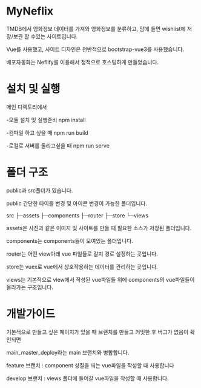# MyNeflix
TMDB에서 영화정보 데이터를 가져와
영화정보를 분류하고, 맘에 들면 wishlist에 저장/보관 할 수있는 사이트입니다.

Vue를 사용했고, 사이트 디자인은 전반적으로 bootstrap-vue3를 사용했습니다.

배포자동화는 Neflify를 이용해서 정적으로 호스팅하게 만들었습니다.

# 설치 및 실행
메인 디렉토리에서

-모듈 설치 및 실행준비
npm install

-컴파일 하고 싶을 때
npm run build

-로컬로 서버를 돌리고싶을 때
npm run serve

# 폴더 구조
public과 src폴더가 있습니다.

public
간단한 타이틀 변경 및 아이콘 변경이 가능한 폴더입니다.

src
├─assets
├─components
├─router
├─store
└─views

assets은 사진과 같은 이미지 및 사이트를 만들 때 필요한 소스가 저장된 폴더입니다.

components는 components들이 모여있는 폴더입니다.

router는 어떤 view아래 vue 파일들로 갈지 경로 설정하는 곳입니다.

store는 vuex로 vue에서 상호작용하는 데이터를 관리하는 곳입니다.

views는 기본적으로 view에서 작성된 vue파일들 위에 components의 vue파일들이 올라가는 구조입니다.

# 개발가이드
기본적으로 만들고 싶은 페이지가 있을 때 브랜치를 만들고 커밋한 후 버그가 없음이 확인되면

main_master_deploy라는 main 브랜치와 병합합니다.

feature 브랜치 : component 성질을 띄는 vue파일을 작성할 때 사용합니다

develop 브랜치 : views 폴더에 들어갈 vue파일을 작성할 때 사용합니다.


